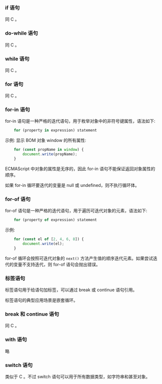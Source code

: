 
### if 语句

同 C 。

### do-while 语句

同 C 。

### while 语句

同 C 。

### for 语句

同 C 。

### for-in 语句

for-in 语句是一种严格的迭代语句，用于枚举对象中的非符号键属性，语法如下:
```js
    for (property in expression) statement
```

示例: 显示 BOM 对象 window 的所有属性:
```js
    for (const propName in window) {
        document.write(propName);
    }
```
ECMAScript 中对象的属性是无序的，因此 for-in 语句不能保证返回对象属性的顺序。

如果 for-in 循环要迭代的变量是 null 或 undefined，则不执行循环体。

### for-of 语句

for-of 语句是一种严格的迭代语句，用于遍历可迭代对象的元素，语法如下:
```js
    for (property of expression) statement
```

示例:
```js
    for (const el of [2, 4, 6, 8]) {
        document.write(el);
    }
```

for-of 循环会按照可迭代对象的 `next()` 方法产生值的顺序迭代元素。如果尝试迭代的变量不支持迭代，则 for-of 语句会抛出错误。

### 标签语句

标签语句用于给语句加标签，可以通过 break 或 continue 语句引用。

标签语句的典型应用场景是嵌套循环。

### break 和 continue 语句

同 C 。

### with 语句

略

### switch 语句

类似于 C 。不过 switch 语句可以用于所有数据类型，如字符串和甚至对象。

